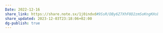 ```yaml
---
Date: 2022-12-16
share_link: https://share.note.sx/1j0indvd#9SsR/DBy6Z7XhF0D2zmSoKngKHsb02Ud54hvM0U3wYM
share_updated: 2023-12-03T23:18:06+02:00
dg-publish: true
---
```

